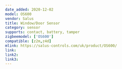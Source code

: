 ```yaml
---
date_added: 2020-12-02
model: OS600
vendor: Salus
title: Window/Door Sensor
category: sensor
supports: contact, battery, tamper
zigbeemodel: ['OS600']
compatible: [z2m,z4d]
mlink: https://salus-controls.com/uk/product/OS600/
link: 
link2: 
link3: 
---
```



